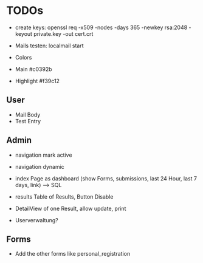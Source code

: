 # TODOs

- create keys: openssl req -x509 -nodes -days 365 -newkey rsa:2048 -keyout private.key -out cert.crt

- Mails testen: localmail start

- Colors
- Main #c0392b
- Highlight #f39c12

## User

- Mail Body
- Test Entry

## Admin

- navigation mark active
- navigation dynamic

- index Page as dashboard (show Forms, submissions, last 24 Hour, last 7 days, link) --> SQL
- results Table of Results, Button Disable
- DetailView of one Result, allow update, print

- Userverwaltung?

## Forms

- Add the other forms like personal_registration